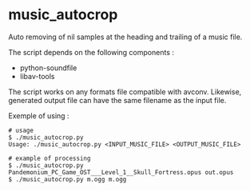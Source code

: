 # music_autocrop
Auto removing of nil samples at the heading and trailing of a music file. 

The script depends on the following components : 
- python-soundfile
- libav-tools

The script works on any formats file compatible with avconv. Likewise, generated output file can have the same filename as the input file.


Exemple of using : 
```
# usage
$ ./music_autocrop.py 
Usage: ./music_autocrop.py <INPUT_MUSIC_FILE> <OUTPUT_MUSIC_FILE>

# example of processing
$ ./music_autocrop.py Pandemonium_PC_Game_OST___Level_1__Skull_Fortress.opus out.opus
$ ./music_autocrop.py m.ogg m.ogg
```
